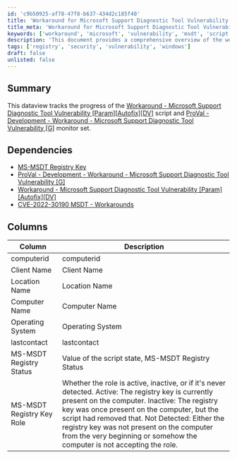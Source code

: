 ```yaml
---
id: 'c9b50925-af78-47f8-b637-434d2c185f40'
title: 'Workaround for Microsoft Support Diagnostic Tool Vulnerability'
title_meta: 'Workaround for Microsoft Support Diagnostic Tool Vulnerability'
keywords: ['workaround', 'microsoft', 'vulnerability', 'msdt', 'script', 'monitor']
description: 'This document provides a comprehensive overview of the workaround for the Microsoft Support Diagnostic Tool (MSDT) vulnerability, detailing its dependencies, tracking progress, and the status of associated registry keys.'
tags: ['registry', 'security', 'vulnerability', 'windows']
draft: false
unlisted: false
---
```

## Summary

This dataview tracks the progress of the [Workaround - Microsoft Support Diagnostic Tool Vulnerability [Param][Autofix][DV]](<../scripts/Workaround - Microsoft Support Diagnostic Tool Vulnerability.md>) script and [ProVal - Development - Workaround - Microsoft Support Diagnostic Tool Vulnerability [G]](<../monitors/Microsoft Support Diagnostic Tool Vulnerability G.md>) monitor set.

## Dependencies

- [MS-MSDT Registry Key](<../roles/MS-MSDT Registry Key.md>)
- [ProVal - Development - Workaround - Microsoft Support Diagnostic Tool Vulnerability [G]](<../monitors/Microsoft Support Diagnostic Tool Vulnerability G.md>)
- [Workaround - Microsoft Support Diagnostic Tool Vulnerability [Param][Autofix][DV]](<../scripts/Workaround - Microsoft Support Diagnostic Tool Vulnerability.md>)
- [CVE-2022-30190 MSDT - Workarounds](<../../solutions/CVE-2022-30190 MSDT Vulnerability - Workarounds.md>)

## Columns

| Column                        | Description                                                                                              |
|-------------------------------|----------------------------------------------------------------------------------------------------------|
| computerid                   | computerid                                                                                               |
| Client Name                  | Client Name                                                                                              |
| Location Name                | Location Name                                                                                            |
| Computer Name                | Computer Name                                                                                            |
| Operating System             | Operating System                                                                                         |
| lastcontact                  | lastcontact                                                                                              |
| MS-MSDT Registry Status      | Value of the script state, MS-MSDT Registry Status                                                     |
| MS-MSDT Registry Key Role    | Whether the role is active, inactive, or if it's never detected.  Active: The registry key is currently present on the computer.  Inactive: The registry key was once present on the computer, but the script had removed that.  Not Detected: Either the registry key was not present on the computer from the very beginning or somehow the computer is not accepting the role. |













